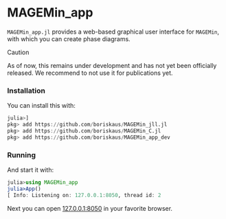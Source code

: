 # MAGEMin_app

`MAGEMin_app.jl` provides a web-based graphical user interface for `MAGEMin`, with which you can create phase diagrams.

> [!CAUTION]
> As of now, this remains under development and has not yet been officially released. We recommend to not use it for publications yet.

### Installation

You can install this with:
```julia
julia>]
pkg> add https://github.com/boriskaus/MAGEMin_jll.jl
pkg> add https://github.com/boriskaus/MAGEMin_C.jl
pkg> add https://github.com/boriskaus/MAGEMin_app_dev
```

### Running

And start it with:
```julia
julia>using MAGEMin_app
julia>App()
[ Info: Listening on: 127.0.0.1:8050, thread id: 2
```
Next you can open [127.0.0.1:8050](127.0.0.1:8050) in your favorite browser.
